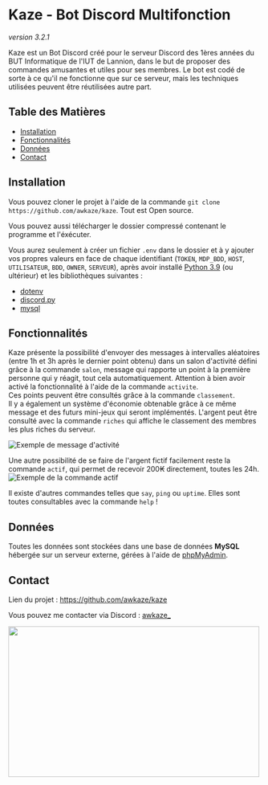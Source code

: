 # Kaze - Bot Discord Multifonction

*version 3.2.1*

Kaze est un Bot Discord créé pour le serveur Discord des 1ères années du BUT Informatique de l'IUT de Lannion, dans le but de proposer des commandes amusantes et utiles pour ses membres.
Le bot est codé de sorte à ce qu'il ne fonctionne que sur ce serveur, mais les techniques utilisées peuvent être réutilisées autre part.

## Table des Matières

- [Installation](#installation)
- [Fonctionnalités](#fonctionnalités)
- [Données](#données)
- [Contact](#contact)

## Installation

Vous pouvez cloner le projet à l'aide de la commande `git clone https://github.com/awkaze/kaze`. Tout est Open source.

Vous pouvez aussi télécharger le dossier compressé contenant le programme et l'éxécuter.

Vous aurez seulement à créer un fichier `.env` dans le dossier et à y ajouter vos propres valeurs en face de chaque identifiant (`TOKEN`, `MDP_BDD`, `HOST`, `UTILISATEUR`, `BDD`, `OWNER`, `SERVEUR`), après avoir installé [Python 3.9](https://www.python.org/downloads/release/python-3917/) (ou ultérieur) et les bibliothèques  suivantes :

- [dotenv](https://pypi.org/project/python-dotenv/)
- [discord.py](https://pypi.org/project/discord.py/)
- [mysql](https://pypi.org/project/mysql/)

## Fonctionnalités

Kaze présente la possibilité d'envoyer des messages à intervalles aléatoires (entre 1h et 3h après le dernier point obtenu) dans un salon d'activité défini grâce à la commande `salon`, message qui rapporte un point à la première personne qui y réagit, tout cela automatiquement. Attention à bien avoir activé la fonctionnalité à l'aide de la commande `activite`.<br> Ces points peuvent être consultés grâce à la commande `classement`.<br> Il y a également un système d'économie obtenable grâce à ce même message et des futurs mini-jeux qui seront implémentés. L'argent peut être consulté avec la commande `riches` qui affiche le classement des membres les plus riches du serveur.

![Exemple de message d'activité](https://cdn.discordapp.com/attachments/1217160501390479423/1217160516414472262/image.png?ex=66030410&is=65f08f10&hm=f614518984b4a5bdeec6d6a1c1aba5a8955ef20434767fab9fc64b64b9d02ffe&)

Une autre possibilité de se faire de l'argent fictif facilement reste la commande `actif`, qui permet de recevoir 200₭ directement, toutes les 24h.
![Exemple de la commande actif](https://cdn.discordapp.com/attachments/1217160501390479423/1217163226039451879/image.png?ex=66030696&is=65f09196&hm=14679831591f3de5c4122e49c379d1bb7423d965ae84d8c7c11ad96c16bc5964&)

Il existe d'autres commandes telles que `say`, `ping` ou `uptime`.
Elles sont toutes consultables avec la commande `help` !

## Données
Toutes les données sont stockées dans une base de données **MySQL** hébergée sur un serveur externe, gérées à l'aide de [phpMyAdmin](https://www.phpmyadmin.net).

## Contact
Lien du projet : https://github.com/awkaze/kaze

Vous pouvez me contacter via Discord : [awkaze_](discordapp.com/users/713900037796659211)

<img src="https://cdn.discordapp.com/attachments/1217160501390479423/1217173449814839446/image.png?ex=6603101c&is=65f09b1c&hm=a3833ee15013dbaa1f26d6e845709583964e9211418fd7e4ab10fdc763a3cd95&" width="500" height="300">

